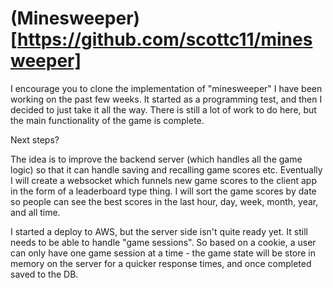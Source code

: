 # (Minesweeper)[https://github.com/scottc11/minesweeper]

I encourage you to clone the implementation of "minesweeper" I have been working on the past few weeks. It started as a programming test, and then I decided to just take it all the way. There is still a lot of work to do here, but the main functionality of the game is complete.

Next steps?

The idea is to improve the backend server (which handles all the game logic) so that it can handle saving and recalling game scores etc. Eventually I will create a websocket which funnels new game scores to the client app in the form of a leaderboard type thing. I will sort the game scores by date so people can see the best scores in the last hour, day, week, month, year, and all time.

I started a deploy to AWS, but the server side isn't quite ready yet. It still needs to be able to handle "game sessions". So based on a cookie, a user can only have one game session at a time - the game state will be store in memory on the server for a quicker response times, and once completed saved to the DB.